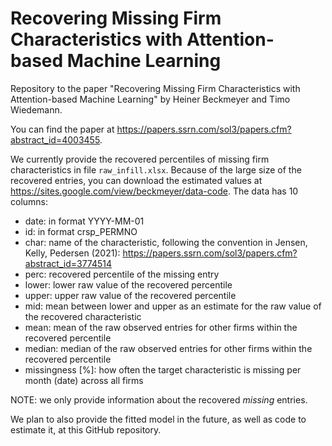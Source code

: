 # Recovering Missing Firm Characteristics with Attention-based Machine Learning
Repository to the paper "Recovering Missing Firm Characteristics with Attention-based Machine Learning" by Heiner Beckmeyer and Timo Wiedemann.

You can find the paper at https://papers.ssrn.com/sol3/papers.cfm?abstract_id=4003455.


We currently provide the recovered percentiles of missing firm characteristics in file `raw_infill.xlsx`. Because of the large size of the recovered entries, you can download the estimated values at https://sites.google.com/view/beckmeyer/data-code. The data has 10 columns:
- date: in format YYYY-MM-01
- id: in format crsp_PERMNO
- char: name of the characteristic, following the convention in Jensen, Kelly, Pedersen (2021): https://papers.ssrn.com/sol3/papers.cfm?abstract_id=3774514
- perc: recovered percentile of the missing entry
- lower: lower raw value of the recovered percentile
- upper: upper raw value of the recovered percentile
- mid: mean between lower and upper as an estimate for the raw value of the recovered characteristic
- mean: mean of the raw observed entries for other firms within the recovered percentile
- median: median of the raw observed entries for other firms within the recovered percentile
- missingness [%]: how often the target characteristic is missing per month (date) across all firms

NOTE: we only provide information about the recovered _missing_ entries.

We plan to also provide the fitted model in the future, as well as code to estimate it, at this GitHub repository.
